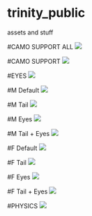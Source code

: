 # trinity_public
assets and stuff

#CAMO SUPPORT ALL
![](https://raw.githubusercontent.com/TrinityDusk/trinity_public/a23dc53970fb3ecc686a6e4e0af2a78d342ee527/CAMO%20SUPPORT%20ALL.gif)

#CAMO SUPPORT
![](https://raw.githubusercontent.com/TrinityDusk/trinity_public/610bd281b2018c47e1ecbd6d0db371acd89276f5/CAMO%20SUPPORT.gif)

#EYES
![](https://raw.githubusercontent.com/TrinityDusk/trinity_public/610bd281b2018c47e1ecbd6d0db371acd89276f5/EYES.gif)

#M Default
![](https://raw.githubusercontent.com/TrinityDusk/trinity_public/610bd281b2018c47e1ecbd6d0db371acd89276f5/M%20Default.gif)

#M Tail
![](https://raw.githubusercontent.com/TrinityDusk/trinity_public/610bd281b2018c47e1ecbd6d0db371acd89276f5/M%20Tail.gif)

#M Eyes
![](https://raw.githubusercontent.com/TrinityDusk/trinity_public/610bd281b2018c47e1ecbd6d0db371acd89276f5/M%20Eyes.gif)

#M Tail + Eyes
![](https://raw.githubusercontent.com/TrinityDusk/trinity_public/610bd281b2018c47e1ecbd6d0db371acd89276f5/M%20Tail%20+%20Eyes.gif)

#F Default
![](https://raw.githubusercontent.com/TrinityDusk/trinity_public/610bd281b2018c47e1ecbd6d0db371acd89276f5/F%20Default.gif)

#F Tail
![](https://raw.githubusercontent.com/TrinityDusk/trinity_public/610bd281b2018c47e1ecbd6d0db371acd89276f5/F%20Tail.gif)

#F Eyes
![](https://raw.githubusercontent.com/TrinityDusk/trinity_public/610bd281b2018c47e1ecbd6d0db371acd89276f5/F%20Eyes.gif)

#F Tail + Eyes
![](https://raw.githubusercontent.com/TrinityDusk/trinity_public/610bd281b2018c47e1ecbd6d0db371acd89276f5/F%20Tail%20+%20Eyes.gif)

#PHYSICS
![](https://raw.githubusercontent.com/TrinityDusk/trinity_public/610bd281b2018c47e1ecbd6d0db371acd89276f5/PHYSICS.gif)
